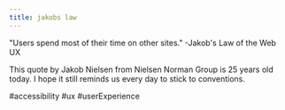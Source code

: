 ```yaml
---
title: jakobs law
---
```


"Users spend most of their time on other sites."
-Jakob's Law of the Web UX

This quote by Jakob Nielsen from Nielsen Norman Group is 25 years old today. I hope it still reminds us every day to stick to conventions. 

#accessibility #ux #userExperience